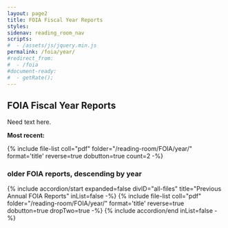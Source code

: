 ```yaml
---
layout: page2
title: FOIA Fiscal Year Reports
styles:
sidenav: reading_room_nav
scripts:
#  - /assets/js/jquery.min.js
permalink: /foia/year/
#redirect_from:
#  - /foia
#document-ready:
#  - getRate();
---
```


## FOIA Fiscal Year Reports

Need text here.


__Most recent:__

{% include file-list coll="pdf" folder="/reading-room/FOIA/year/" format='title' reverse=true dobutton=true count=2 -%}

<h3 class="usa-sr-only">older FOIA reports, descending by year</h3>
<div class="usa-accordion">
{% include accordion/start expanded=false divID="all-files" title="Previous Annual FOIA Reports" inList=false -%}
{% include file-list coll="pdf" folder="/reading-room/FOIA/year/" format='title' reverse=true dobutton=true dropTwo=true -%}
{% include accordion/end  inList=false -%}
</div>


<!-- CONTENT END -->
